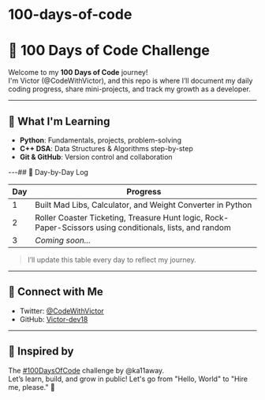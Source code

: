 # 100-days-of-code
# 💯 100 Days of Code Challenge

Welcome to my **100 Days of Code** journey!  
I'm Victor (@CodeWithVictor), and this repo is where I’ll document my daily coding progress, share mini-projects, and track my growth as a developer.

---

## 🚀 What I'm Learning
- **Python**: Fundamentals, projects, problem-solving
- **C++ DSA**: Data Structures & Algorithms step-by-step
- **Git & GitHub**: Version control and collaboration

---## 🧠 Day-by-Day Log

| Day | Progress |
|-----|----------|
| 1   | Built Mad Libs, Calculator, and Weight Converter in Python |
| 2   | Roller Coaster Ticketing, Treasure Hunt logic, Rock-Paper-Scissors using conditionals, lists, and random |
| 3   | *Coming soon...* |

> I’ll update this table every day to reflect my journey.

---

## 📌 Connect with Me

- Twitter: [@CodeWithVictor](https://twitter.com/CodeWithVictor)
- GitHub: [Victor-dev18](https://github.com/Victor-dev18)

---

## 🌟 Inspired by
The [#100DaysOfCode](https://www.100daysofcode.com/) challenge by @ka11away.  
Let’s learn, build, and grow in public!
Let's go from "Hello, World" to "Hire me, please." 🚀




